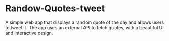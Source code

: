# Randow-Quotes-tweet
A simple web app that displays a random quote of the day and allows users to tweet it. The app uses an external API to fetch quotes, with a beautiful UI and interactive design.
